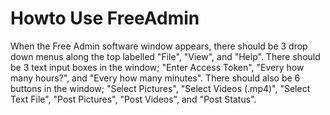 # Howto Use FreeAdmin

When the Free Admin software window appears, there should be 3 drop down menus along the top labelled "File", "View", and "Help". There should be 3 text input boxes in the window; "Enter Access Token", "Every how many hours?", and "Every how many minutes". There should also be 6 buttons in the window; "Select Pictures", "Select Videos (.mp4)", "Select Text File", "Post Pictures", "Post Videos", and "Post Status".
